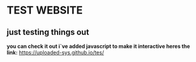 # TEST WEBSITE
## just testing things out
**you can check it out i`ve added javascript to make it interactive heres the link:**
https://uploaded-sys.github.io/tes/
